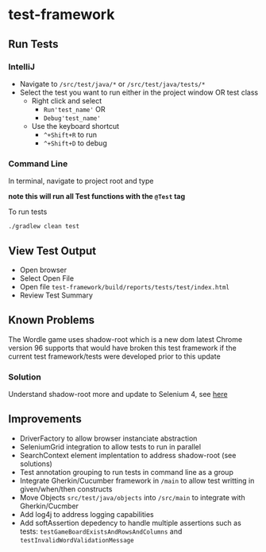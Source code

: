 # test-framework

## Run Tests

### IntelliJ

* Navigate to `/src/test/java/*` or `/src/test/java/tests/*`
* Select the test you want to run either in the project window OR test class
    * Right click and select
        * `Run'test_name'` OR
        * `Debug'test_name'`
    * Use the keyboard shortcut
        * `^+Shift+R` to run
        * `^+Shift+D` to debug

### Command Line

In terminal, navigate to project root and type

**note this will run all Test functions with the `@Test` tag**

To run tests
 ```
 ./gradlew clean test 
```

## View Test Output

* Open browser
* Select Open File
* Open file `test-framework/build/reports/tests/test/index.html`
* Review Test Summary

## Known Problems

The Wordle game uses shadow-root which is a new dom latest Chrome version 96 supports that would have broken this test framework if the current test framework/tests were developed prior to this update

### Solution

Understand shadow-root more and update to Selenium 4, see [here](https://github.com/SeleniumHQ/selenium/issues/10050)

## Improvements

* DriverFactory to allow browser instanciate abstraction
* SeleniumGrid integration to allow tests to run in parallel
* SearchContext element implentation to address shadow-root (see solutions)
* Test annotation grouping to run tests in command line as a group
* Integrate Gherkin/Cucumber framework in `/main` to allow test writting in given/when/then constructs
* Move Objects `src/test/java/objects` into `/src/main` to integrate with Gherkin/Cucmber
* Add log4j to address logging capabilities
* Add softAssertion depedency to handle multiple assertions such as tests: `testGameBoardExistsAndRowsAndColumns` and `testInvalidWordValidationMessage`